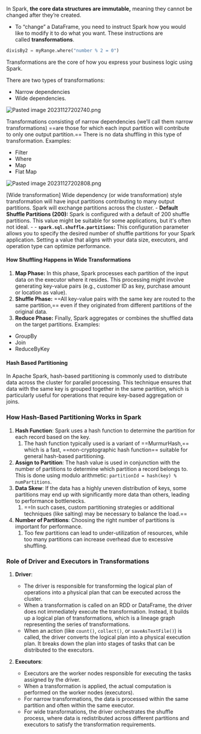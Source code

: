 In Spark, **the core data structures are immutable,** meaning they cannot be changed after they’re created.
- To “change” a DataFrame, you need to instruct Spark how you would like to modify it to do what you want. These instructions are called **transformations**.

```python
divisBy2 = myRange.where("number % 2 = 0")
```

Transformations are the core of how you express your business logic using Spark.

There are two types of transformations:

- Narrow dependencies
- Wide dependencies.

![Pasted image 20231127202740.png](https://publish-01.obsidian.md/access/2948681fa29a77abab215fc5482133de/Images/Spark%20Course/Pasted%20image%2020231127202740.png)

Transformations consisting of narrow dependencies (we’ll call them narrow transformations) ==are those for which each input partition will contribute to only one output partition.== There is no data shuffling in this type of transformation.
Examples:
- Filter
- Where
- Map
- Flat Map

![Pasted image 20231127202808.png](https://publish-01.obsidian.md/access/2948681fa29a77abab215fc5482133de/Images/Spark%20Course/Pasted%20image%2020231127202808.png)

[Wide transformation]
Wide dependency (or wide transformation) style transformation will have input partitions contributing to many output partitions. 
	Spark will exchange partitions across the cluster. 
	- **Default Shuffle Partitions (200):** Spark is configured with a default of 200 shuffle partitions. This value might be suitable for some applications, but it's often not ideal.
	- - **`spark.sql.shuffle.partitions`:** This configuration parameter allows you to specify the desired number of shuffle partitions for your Spark application. Setting a value that aligns with your data size, executors, and operation type can optimize performance.
#### How Shuffling Happens in Wide Transformations
1. **Map Phase:** In this phase, Spark processes each partition of the input data on the executor where it resides. This processing might involve generating key-value pairs (e.g., customer ID as key, purchase amount or location as value).
2. **Shuffle Phase:** ==All key-value pairs with the same key are routed to the same partition,== even if they originated from different partitions of the original data.
3. **Reduce Phase:** Finally, Spark aggregates or combines the shuffled data on the target partitions.
Examples:
- GroupBy
- Join
- ReduceByKey

#### Hash Based Partitioning
In Apache Spark, hash-based partitioning is commonly used to distribute data across the cluster for parallel processing. This technique ensures that data with the same key is grouped together in the same partition, which is particularly useful for operations that require key-based aggregation or joins.
### How Hash-Based Partitioning Works in Spark

1. **Hash Function**: Spark uses a hash function to determine the partition for each record based on the key. 
	1. The hash function typically used is a variant of ==MurmurHash,== which is a fast, ==non-cryptographic hash function== suitable for general hash-based partitioning.
2. **Assign to Partition**: The hash value is used in conjunction with the number of partitions to determine which partition a record belongs to. This is done using modulo arithmetic: `partitionId = hash(key) % numPartitions`.
3. **Data Skew**: If the data has a highly uneven distribution of keys, some partitions may end up with significantly more data than others, leading to performance bottlenecks. 
	1. ==In such cases, custom partitioning strategies or additional techniques (like salting) may be necessary to balance the load.==
4. **Number of Partitions**: Choosing the right number of partitions is important for performance. 
	1. Too few partitions can lead to under-utilization of resources, while too many partitions can increase overhead due to excessive shuffling.
### Role of Driver and Executors in Transformations

1. **Driver**:
    
    - The driver is responsible for transforming the logical plan of operations into a physical plan that can be executed across the cluster.
    - When a transformation is called on an RDD or DataFrame, the driver does not immediately execute the transformation. Instead, it builds up a logical plan of transformations, which is a lineage graph representing the series of transformations.
    - When an action (like `count()`, `collect()`, or `saveAsTextFile()`) is called, the driver converts the logical plan into a physical execution plan. It breaks down the plan into stages of tasks that can be distributed to the executors.
2. **Executors**:
    
    - Executors are the worker nodes responsible for executing the tasks assigned by the driver.
    - When a transformation is applied, the actual computation is performed on the worker nodes (executors).
    - For narrow transformations, the data is processed within the same partition and often within the same executor.
    - For wide transformations, the driver orchestrates the shuffle process, where data is redistributed across different partitions and executors to satisfy the transformation requirements.